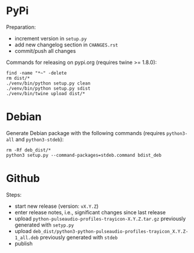 # PyPi

Preparation:

* increment version in `setup.py`
* add new changelog section in `CHANGES.rst`
* commit/push all changes

Commands for releasing on pypi.org (requires twine >= 1.8.0):

```
find -name "*~" -delete
rm dist/*
./venv/bin/python setup.py clean
./venv/bin/python setup.py sdist
./venv/bin/twine upload dist/*
```


# Debian

Generate Debian package with the following commands (requires `python3-all` and `python3-stdeb`):

```commandline
rm -Rf deb_dist/*
python3 setup.py --command-packages=stdeb.command bdist_deb
```


# Github

Steps:

* start new release (version: `vX.Y.Z`)
* enter release notes, i.e., significant changes since last release
* upload `python-pulseaudio-profiles-trayicon-X.Y.Z.tar.gz` previously generated with `setyp.py`
* upload `deb_dist/python3-python-pulseaudio-profiles-trayicon_X.Y.Z-1_all.deb` previously generated with `stdeb`
* publish
